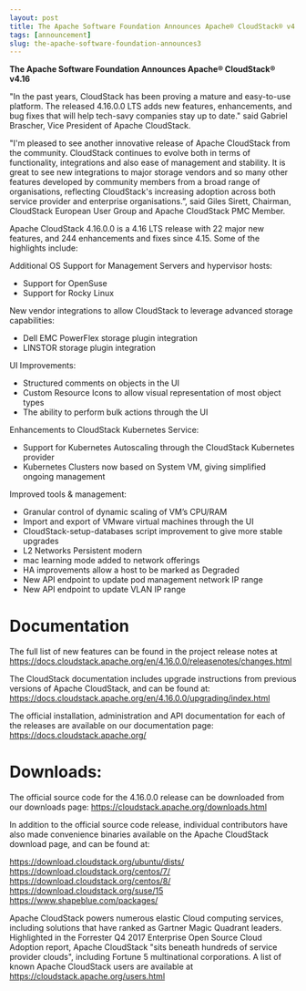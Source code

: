 ```yaml
---
layout: post
title: The Apache Software Foundation Announces Apache® CloudStack® v4.16
tags: [announcement]
slug: the-apache-software-foundation-announces3
---
```

<b>The Apache Software Foundation Announces Apache® CloudStack® v4.16</b>

"In the past years, CloudStack has been proving a mature and
easy-to-use platform. The released 4.16.0.0 LTS adds new features,
enhancements, and bug fixes that will help tech-savy companies stay up
to date." said Gabriel Brascher, Vice President of Apache CloudStack.

<!-- truncate -->

"I'm pleased to see another innovative release of Apache CloudStack
from the community. CloudStack continues to evolve both in terms of
functionality, integrations and also ease of management and stability.
It is great to see new integrations to major storage vendors and so
many other features developed by community members from a broad range
of organisations, reflecting CloudStack's increasing adoption across
both service provider and enterprise organisations.”, said Giles
Sirett, Chairman, CloudStack European User Group and Apache CloudStack
PMC Member.

Apache CloudStack 4.16.0.0 is a 4.16 LTS release with 22 major new
features, and 244 enhancements and fixes since 4.15. Some of the
highlights include:

Additional OS Support for Management Servers and hypervisor hosts:
- Support for OpenSuse
- Support for Rocky Linux

New vendor integrations to allow CloudStack to leverage advanced
storage capabilities:
- Dell EMC PowerFlex storage plugin integration
- LINSTOR storage plugin integration

UI Improvements:
- Structured comments on objects in the UI
- Custom Resource Icons to allow visual representation of most object types
- The ability to perform bulk actions through the UI

Enhancements to CloudStack Kubernetes Service:
- Support for Kubernetes  Autoscaling through the CloudStack Kubernetes provider
- Kubernetes Clusters now based on System VM, giving simplified
ongoing management

Improved tools & management:
- Granular control of dynamic scaling of VM’s CPU/RAM
- Import and export of VMware virtual machines through the UI
- CloudStack-setup-databases script improvement to give more stable upgrades
- L2 Networks Persistent modern
- mac learning mode added to network offerings
- HA improvements allow a host to be marked as Degraded
- New API endpoint to update pod management network IP range
- New API endpoint to update VLAN IP range

# Documentation
The full list of new features can be found in the project release
notes at https://docs.cloudstack.apache.org/en/4.16.0.0/releasenotes/changes.html

The CloudStack documentation includes upgrade instructions from
previous versions of Apache CloudStack, and can be found at:
https://docs.cloudstack.apache.org/en/4.16.0.0/upgrading/index.html

The official installation, administration and API documentation for
each of the releases are available on our documentation page:
https://docs.cloudstack.apache.org/

# Downloads:
The official source code for the 4.16.0.0 release can be downloaded
from our downloads page: https://cloudstack.apache.org/downloads.html

In addition to the official source code release, individual
contributors have also made convenience binaries available on the
Apache CloudStack download page, and can be found at:

https://download.cloudstack.org/ubuntu/dists/
https://download.cloudstack.org/centos/7/
https://download.cloudstack.org/centos/8/
https://download.cloudstack.org/suse/15
https://www.shapeblue.com/packages/

Apache CloudStack powers numerous elastic Cloud computing services,
including solutions that have ranked as Gartner Magic Quadrant
leaders. Highlighted in the Forrester Q4 2017 Enterprise Open Source
Cloud Adoption report, Apache CloudStack "sits beneath hundreds of
service provider clouds", including Fortune 5 multinational
corporations. A list of known Apache CloudStack users are available at
https://cloudstack.apache.org/users.html

